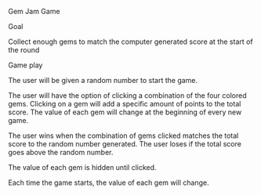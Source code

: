 Gem Jam Game

Goal

Collect enough gems to match the computer generated score at the start of the round

Game play

The user will be given a random number to start the game.

The user will have the option of clicking a combination of the four colored gems. Clicking on a gem will add a specific amount of points to the total score. The value of each gem will change at the beginning of every new game.
                    
The user wins when the combination of gems clicked matches the total score to the random number generated. The user loses if the total score goes above the random number.

The value of each gem is hidden until clicked.

Each time the game starts, the value of each gem will change.
